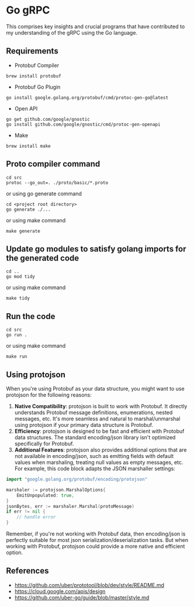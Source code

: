 # Go gRPC
This comprises key insights and crucial programs that have contributed to my understanding of the gRPC using the 
Go language.

## Requirements

- Protobuf Compiler
```shell
brew install protobuf
```

- Protobuf Go Plugin
```shell
go install google.golang.org/protobuf/cmd/protoc-gen-go@latest
```

- Open API
```shell
go get github.com/google/gnostic
go install github.com/google/gnostic/cmd/protoc-gen-openapi
```

- Make
```shell
brew install make
```

## Proto compiler command
```shell
cd src
protoc --go_out=. ./proto/basic/*.proto
```

or using go generate command
```shell
cd <project root directory>
go generate ./...
```

or using make command
```shell
make generate
```

## Update go modules to satisfy golang imports for the generated code
```shell
cd ..
go mod tidy
```

or using make command
```shell
make tidy
```

## Run the code
```shell
cd src
go run .
```

or using make command
```shell
make run
```

## Using protojson
When you're using Protobuf as your data structure, you might want to use protojson for the following reasons:
1. __Native Compatibility__: protojson is built to work with Protobuf. It directly understands Protobuf message 
definitions, enumerations, nested messages, etc. It's more seamless and natural to marshal/unmarshal using protojson 
if your primary data structure is Protobuf.
2. __Efficiency__: protojson is designed to be fast and efficient with Protobuf data structures. The standard 
encoding/json library isn't optimized specifically for Protobuf.
3. __Additional Features__: protojson also provides additional options that are not available in encoding/json, 
such as emitting fields with default values when marshaling, treating null values as empty messages, etc. For example, 
this code block adapts the JSON marshaller settings:

```go
import "google.golang.org/protobuf/encoding/protojson"

marshaler := protojson.MarshalOptions{
	EmitUnpopulated: true,
}
jsonBytes, err := marshaler.Marshal(protoMessage)
if err != nil {
	// handle error
}
```
Remember, if you're not working with Protobuf data, then encoding/json is perfectly suitable for most json 
serialization/deserialization tasks. But when working with Protobuf, protojson could provide a more native and efficient
option.


## References
- https://github.com/uber/prototool/blob/dev/style/README.md
- https://cloud.google.com/apis/design
- https://github.com/uber-go/guide/blob/master/style.md